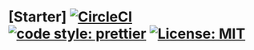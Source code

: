 # [Starter] [![CircleCI](https://circleci.com/gh/Madejczyk/starter/tree/master.svg?style=svg)](https://circleci.com/gh/Madejczyk/starter/tree/master) [![code style: prettier](https://img.shields.io/badge/code_style-prettier-ff69b4.svg?style=flat-square)](https://github.com/prettier/prettier) [![License: MIT](https://img.shields.io/badge/License-MIT-yellow.svg)](https://opensource.org/licenses/MIT)